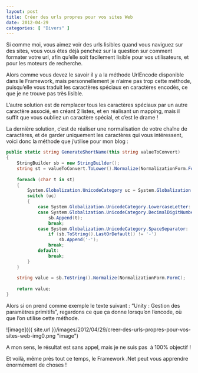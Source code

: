 ```yaml
---
layout: post
title: Créer des urls propres pour vos sites Web
date: 2012-04-29
categories: [ "Divers" ]
---
```


Si comme moi, vous aimez voir des urls lisibles quand vous naviguez sur des sites, vous vous êtes déjà penchez sur la question sur comment formater votre url, afin qu’elle soit facilement lisible pour vos utilisateurs, et pour les moteurs de recherche.

Alors comme vous devez le savoir il y a la méthode UrlEncode disponible dans le Framework, mais personnellement je n’aime pas trop cette méthode, puisqu’elle vous traduit les caractères spéciaux en caractères encodés, ce que je ne trouve pas très lisible.

L’autre solution est de remplacer tous les caractères spéciaux par un autre caractère associé, en créant 2 listes, et en réalisant un mapping, mais il suffit que vous oubliez un caractère spécial, et c’est le drame !

La dernière solution, c’est de réaliser une normalisation de votre chaîne de caractères, et de garder uniquement les caractères qui vous intéressent, voici donc la méthode que j’utilise pour mon blog :

```csharp
public static string GenerateShortName(this string valueToConvert)  
{  
    StringBuilder sb = new StringBuilder();  
    string st = valueToConvert.ToLower().Normalize(NormalizationForm.FormD);  
  
    foreach (char t in st)  
    {  
        System.Globalization.UnicodeCategory uc = System.Globalization.CharUnicodeInfo.GetUnicodeCategory(t);  
        switch (uc)  
        {  
            case System.Globalization.UnicodeCategory.LowercaseLetter:  
            case System.Globalization.UnicodeCategory.DecimalDigitNumber:  
                sb.Append(t);  
                break;  
            case System.Globalization.UnicodeCategory.SpaceSeparator:  
                if (sb.ToString().LastOrDefault() != '-')  
                    sb.Append('-');  
                break;  
            default:  
                break;  
        }  
    }  
  
    string value = sb.ToString().Normalize(NormalizationForm.FormC);  
  
    return value;  
}
```

Alors si on prend comme exemple le texte suivant : “Unity : Gestion des paramètres primitifs”, regardons ce que ça donne lorsqu’on l’encode, où que l’on utilise cette méthode.

![image]({{ site.url }}/images/2012/04/29/creer-des-urls-propres-pour-vos-sites-web-img0.png "image")

A mon sens, le résultat est sans appel, mais je ne suis pas  à 100% objectif !

Et voilà, même près tout ce temps, le Framework .Net peut vous apprendre énormément de choses !